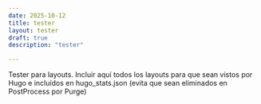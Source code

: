 ```yaml
---
date: 2025-10-12
title: tester
layout: tester
draft: true
description: "tester"

---
```


Tester para layouts.
Incluir aquí todos los layouts para que sean vistos por Hugo e incluídos en hugo_stats.json (evita que sean eliminados en PostProcess por Purge)
